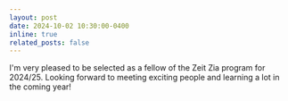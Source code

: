 ```yaml
---
layout: post
date: 2024-10-02 10:30:00-0400
inline: true
related_posts: false
---
```


I'm very pleased to be selected as a fellow of the Zeit Zia program for 2024/25. Looking forward to meeting exciting people and learning a lot in the coming year!
